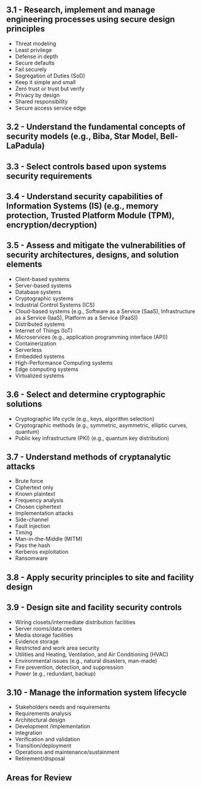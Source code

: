 ## 3.1 - Research, implement and manage engineering processes using secure design principles

- Threat modeling
- Least privilege
- Defense in depth
- Secure defaults
- Fail securely
- Segregation of Duties (SoD)
- Keep it simple and small
- Zero trust or trust but verify
- Privacy by design
- Shared responsibility
- Secure access service edge

## 3.2 - Understand the fundamental concepts of security models (e.g., Biba, Star Model, Bell-LaPadula)

## 3.3 - Select controls based upon systems security requirements

## 3.4 - Understand security capabilities of Information Systems (IS) (e.g., memory protection, Trusted Platform Module (TPM), encryption/decryption)

## 3.5 - Assess and mitigate the vulnerabilities of security architectures, designs, and solution elements

- Client-based systems
- Server-based systems
- Database systems
- Cryptographic systems
- Industrial Control Systems (ICS)
- Cloud-based systems (e.g., Software as a Service (SaaS), Infrastructure as a Service (IaaS), Platform as a Service (PaaS))
- Distributed systems
- Internet of Things (IoT)
- Microservices (e.g., application programming interface (API))
- Containerization
- Serverless
- Embedded systems
- High-Performance Computing systems
- Edge computing systems
- Virtualized systems

## 3.6 - Select and determine cryptographic solutions

- Cryptographic life cycle (e.g., keys, algorithm selection)
- Cryptographic methods (e.g., symmetric, asymmetric, elliptic curves, quantum)
- Public key infrastructure (PKI) (e.g., quantum key distribution)

## 3.7 - Understand methods of cryptanalytic attacks

- Brute force
- Ciphertext only
- Known plaintext
- Frequency analysis
- Chosen ciphertext
- Implementation attacks
- Side-channel
- Fault injection
- Timing
- Man-in-the-Middle (MITM)
- Pass the hash
- Kerberos exploitation
- Ransomware

## 3.8 - Apply security principles to site and facility design

## 3.9 - Design site and facility security controls

- Wiring closets/intermediate distribution facilities
- Server rooms/data centers
- Media storage facilities
- Evidence storage
- Restricted and work area security
- Utilities and Heating, Ventilation, and Air Conditioning (HVAC)
- Environmental issues (e.g., natural disasters, man-made)
- Fire prevention, detection, and suppression
- Power (e.g., redundant, backup)

## 3.10 - Manage the information system lifecycle

- Stakeholders needs and requirements
- Requirements analysis
- Architectural design
- Development /implementation
- Integration
- Verification and validation
- Transition/deployment
- Operations and maintenance/sustainment
- Retirement/disposal

## Areas for Review

